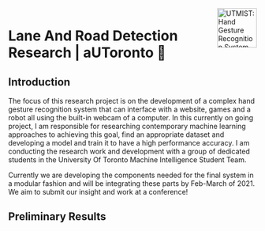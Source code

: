 <a href="https://github.com/MustafaKhan670093/Hand-Gesture-Recognition-Research-UTMIST#hand-gesture-recognition-research--utmist-">
    <img src="Images/round-logo.png" alt="UTMIST: Hand Gesture Recognition System" title="UTMIST: Hand Gesture Recognition System" align="right" height="80" />
</a>

# Lane And Road Detection Research | aUToronto 👋 

## Introduction

The focus of this research project is on the development of a complex hand gesture recognition system that can interface with a website, games and a robot all using the built-in webcam of a computer. In this currently on going project, I am responsible for researching contemporary machine learning approaches to achieving this goal, find an appropriate dataset and developing a model and train it to have a high performance accuracy. I am conducting the research work and development with a group of dedicated students in the University Of Toronto Machine Intelligence Student Team.

Currently we are developing the components needed for the final system in a modular fashion and will be integrating these parts by Feb-March of 2021. We aim to submit our insight and work at a conference! 

## Preliminary Results
